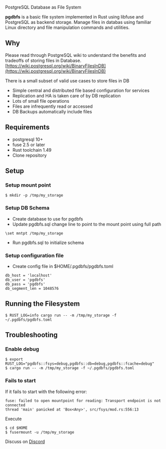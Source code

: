 PostgreSQL Database as File System

**pgdbfs** is a basic file system implemented in Rust using libfuse and PostgreSQL as backend storage. Manage files in databas using familiar Linux directory and file manipulation commands and utilities.

## Why

Please read through PostgreSQL wiki to understand the benefits and tradeoffs of storing files in Database. [https://wiki.postgresql.org/wiki/BinaryFilesInDB](https://wiki.postgresql.org/wiki/BinaryFilesInDB)

There is a small subset of valid use cases to store files in DB

  - Simple central and distributed file based configuration for services
  - Replication and HA is taken care of by DB replication
  - Lots of small file operations
  - Files are infrequently read or accessed
  - DB Backups automatically include files

## Requirements
- postgresql 10+
- fuse 2.5 or later
- Rust toolchain 1.49
- Clone repository 

## Setup

### Setup mount point
```
$ mkdir -p /tmp/my_storage
```

### Setup DB Schema

- Create database to use for pgdbfs
- Update pgdbfs.sql change line to point to the mount point using full path
```
\set mntpt /tmp/my_storage
```
- Run pgdbfs.sql to initialize schema

### Setup configuration file

- Create config file in $HOME/.pgdbfs/pgdbfs.toml

```
db_host = 'localhost'
db_user = 'pgdbfs'
db_pass = 'pgdbfs'
db_segment_len = 1048576
```
## Running the Filesystem
```
$ RUST_LOG=info cargo run -- -m /tmp/my_storage -f ~/.pgdbfs/pgdbfs.toml
```
## Troubleshooting

### Enable debug
```
$ export RUST_LOG="pgdbfs::fsys=debug,pgdbfs::db=debug,pgdbfs::fcache=debug"
$ cargo run -- -m /tmp/my_storage -f ~/.pgdbfs/pgdbfs.toml
```

### Fails to start

If it fails to start with the following error:

```
fuse: failed to open mountpoint for reading: Transport endpoint is not connected
thread 'main' panicked at 'Box<Any>', src/fsys/mod.rs:556:13
```
Execute
```
$ cd $HOME
$ fusermount -u /tmp/my_storage
```

Discuss on [Discord](https://discord.gg/KbmpmvVETF)

